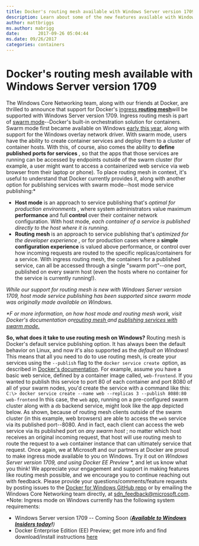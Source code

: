 ```yaml
---
title: Docker's routing mesh available with Windows Server version 1709
description: Learn about some of the new features available with Windows Server version 1709, including Docker's routing mesh. 
author: mattbriggs
ms.author: mabrigg
date:       2017-09-26 05:04:44
ms.date: 09/26/2017
categories: containers
---
```

# Docker's routing mesh available with Windows Server version 1709

The Windows Core Networking team, along with our friends at Docker, are thrilled to announce that support for Docker's [ingress **routing mesh**](https://docs.docker.com/engine/swarm/ingress/)will be supported with Windows Server version 1709. Ingress routing mesh is part of [swarm mode](https://docs.docker.com/engine/swarm/)\--Docker's built-in orchestration solution for containers. Swarm mode first became available on Windows [early this year](https://blogs.technet.microsoft.com/virtualization/2017/02/09/overlay-network-driver-with-support-for-docker-swarm-mode-now-available-to-windows-insiders-on-windows-10/), along with support for the Windows overlay network driver. With swarm mode, users have the ability to create container services and deploy them to a cluster of container hosts. With this, of course, also comes the ability to **define published ports for services** , so that the apps that those services are running can be accessed by endpoints outside of the swarm cluster (for example, a user might want to access a containerized web service via web browser from their laptop or phone). To place routing mesh in context, it's useful to understand that Docker currently provides it, along with another option for publishing services with swarm mode--host mode service publishing:* 

  * **Host mode** is an approach to service publishing that's _optimal for production environments_ , where system administrators value maximum **performance** and full **control** over their container network configuration. With host mode, _each container of a service is published directly to the host where it is running_.
  * **Routing mesh** is an approach to service publishing that's _optimized for the developer experience_ , or for production cases where a **simple configuration experience** is valued above performance, or control over how incoming requests are routed to the specific replicas/containers for a service. With ingress routing mesh, the containers for a published service, can all be accessed through a single "swarm port"--one port, published on every swarm host (even the hosts where no container for the service is currently running!).



_While our support for routing mesh is new with Windows Server version 1709, host mode service publishing has been supported since swarm mode was originally made available on Windows._

_*F_ _or more information, on how host mode and routing mesh work, visit Docker's documentation on[routing mesh ](https://docs.docker.com/engine/swarm/ingress/)and [publishing services with swarm mode.](https://docs.docker.com/engine/swarm/services/#publish-ports)_

**So, what does it take to use routing mesh on Windows?** Routing mesh is Docker's default service publishing option. It has always been the default behavior on Linux, and now it's also supported as the _default on Windows_! This means that all you need to do to use routing mesh, is create your services using the `--publish` flag to the `docker service create `option, as described in [Docker's documentation](https://docs.docker.com/engine/reference/commandline/service_create/#publish-service-ports-externally-to-the-swarm--p-publish). For example, assume you have a basic web service, defined by a container image called, `web-frontend`. If you wanted to publish this service to port 80 of each container and port 8080 of all of your swarm nodes, you'd create the service with a command like this: `C:\> docker service create --name web --replicas 3 --publish 8080:80 web-frontend` In this case, the `web` app, running on a pre-configured swarm cluster along with a `db` backend service, might look like the app depicted below. As shown, because of routing mesh clients outside of the swarm cluster (in this example, web browsers) are able to access the `web` service via its published port--8080. And in fact, each client can access the web service via its published port on _any swarm host_ ; no matter which host receives an original incoming request, that host will use routing mesh to route the request to a `web` container instance that can ultimately service that request. <!--[![](https://msdnshared.blob.core.windows.net/media/2017/09/routing-mesh1-1024x605.png)](https://msdnshared.blob.core.windows.net/media/2017/09/routing-mesh1.png)--> Once again, we at Microsoft and our partners at Docker are proud to make ingress mode available to you on Windows. Try it out on _Windows Server version 1709, and using Docker EE Preview_ *, and let us know what you think! We appreciate your engagement and support in making features like routing mesh possible, and we encourage you to continue reaching out with feedback. Please provide your questions/comments/feature requests by posting issues to the [Docker for Windows GitHub repo](https://github.com/docker/for-win) or by emailing the Windows Core Networking team directly, at sdn_feedback@microsoft.com. *Note: Ingress mode on Windows currently has the following system requirements: 

  * Windows Server version 1709 -- Coming Soon _(**[Available to Windows Insiders today](https://insider.windows.com/en-us/)!**)_
  * Docker Enterprise Edition (EE) Preview; get more info and find download/install instructions [here](https://blog.docker.com/2017/09/docker-windows-server-1709/)

 
